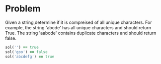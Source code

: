 # Problem
Given a string,determine if it is compreised of all unique characters. For example, the string 'abcde' has all unique characters and should return True. The string 'aabcde' contains duplicate characters and should return false.

```ruby
sol('') == true
sol('goo') == false
sol('abcdefg') == true
```